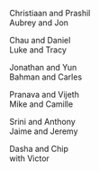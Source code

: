 Christiaan and Prashil  
Aubrey and Jon  

Chau and Daniel  
Luke and Tracy  

Jonathan and Yun  
Bahman and Carles  

Pranava and Vijeth  
Mike and Camille  

Srini and Anthony  
Jaime and Jeremy  

Dasha and Chip  
 with Victor  
  
